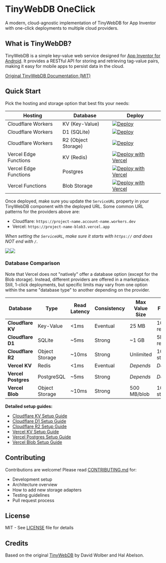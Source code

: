 # TinyWebDB OneClick

A modern, cloud-agnostic implementation of TinyWebDB for App Inventor with one-click deployments to multiple cloud
providers.

## What is TinyWebDB?

TinyWebDB is a simple key-value web service designed for [App Inventor for Android](http://appinventor.mit.edu/). It
provides a RESTful API for storing and retrieving tag-value pairs, making it easy for mobile apps to persist data in
the cloud.

[Original TinyWebDB Documentation (MIT)](https://ai2.appinventor.mit.edu/reference/other/tinywebdb.html)

## Quick Start

Pick the hosting and storage option that best fits your needs:

| Hosting               | Database            | Deploy                                                                                                                                                                                                                                                                                                                             |
|-----------------------|---------------------|------------------------------------------------------------------------------------------------------------------------------------------------------------------------------------------------------------------------------------------------------------------------------------------------------------------------------------|
| Cloudflare Workers    | KV (Key-Value)      | [![Deploy](https://deploy.workers.cloudflare.com/button)](https://deploy.workers.cloudflare.com/?url=https://github.com/Kodular/TinyWebDB-OneClick/tree/main/packages/cloudflare-kv)                                                                                                                                               |
| Cloudflare Workers    | D1 (SQLite)         | [![Deploy](https://deploy.workers.cloudflare.com/button)](https://deploy.workers.cloudflare.com/?url=https://github.com/Kodular/TinyWebDB-OneClick/tree/main/packages/cloudflare-d1)                                                                                                                                               |
| Cloudflare Workers    | R2 (Object Storage) | [![Deploy](https://deploy.workers.cloudflare.com/button)](https://deploy.workers.cloudflare.com/?url=https://github.com/Kodular/TinyWebDB-OneClick/tree/main/packages/cloudflare-r2)                                                                                                                                               |
| Vercel Edge Functions | KV (Redis)          | [![Deploy with Vercel](https://vercel.com/button)](https://vercel.com/new/clone?repository-url=https%3A%2F%2Fgithub.com%2FKodular%2FTinyWebDB-OneClick%2Ftree%2Fmain%2Fpackages%2Fvercel-kv&project-name=tinywebdb-vercel-kv&repository-name=tinywebdb-vercel-kv&stores=%5B%7B%22type%22%3A%22kv%22%7D%5D)                         |
| Vercel Edge Functions | Postgres            | [![Deploy with Vercel](https://vercel.com/button)](https://vercel.com/new/clone?repository-url=https%3A%2F%2Fgithub.com%2FKodular%2FTinyWebDB-OneClick%2Ftree%2Fmain%2Fpackages%2Fvercel-postgres&project-name=tinywebdb-vercel-postgres&repository-name=tinywebdb-vercel-postgres&stores=%5B%7B%22type%22%3A%22postgres%22%7D%5D) |
| Vercel Functions      | Blob Storage        | [![Deploy with Vercel](https://vercel.com/button)](https://vercel.com/new/clone?repository-url=https%3A%2F%2Fgithub.com%2FKodular%2FTinyWebDB-OneClick%2Ftree%2Fmain%2Fpackages%2Fvercel-blob&project-name=tinywebdb-vercel-blob&repository-name=tinywebdb-vercel-blob&stores=%5B%7B%22type%22%3A%22blob%22%7D%5D)                 |

Once deployed, make sure you update the `ServiceURL` property in your TinyWebDB component with the deployed URL. Some
common URL patterns for the providers above are:

* Cloudflare: `https://project-name.account-name.workers.dev`
* Vercel: `https://project-name-blob3.vercel.app`

_When setting the `ServiceURL`, make sure it starts with `https://` and does NOT end with `/`._

![](https://i.imgur.com/lAq9V8E.png)![](https://i.imgur.com/cRWASIC.png)

### Database Comparison

Note that Vercel does not "natively" offer a database option (except for the Blob storage). Instead, different
providers are offered in a marketplace.  
Still, 1-click deployments, but specific limits may vary from one option within the same "database type" to another
depending on the provider.

| Database            | Type           | Read Latency | Consistency | Max Value Size | Free Tier      |
|---------------------|----------------|--------------|-------------|----------------|----------------|
| **Cloudflare KV**   | Key-Value      | <1ms         | Eventual    | 25 MB          | 100K reads/day |
| **Cloudflare D1**   | SQLite         | ~5ms         | Strong      | ~1 GB          | 5M reads/day   |
| **Cloudflare R2**   | Object Storage | ~10ms        | Strong      | Unlimited      | 10 GB storage  |
| **Vercel KV**       | Redis          | <1ms         | Eventual    | _Depends_      | _Depends_      |
| **Vercel Postgres** | PostgreSQL     | ~5ms         | Strong      | _Depends_      | _Depends_      |
| **Vercel Blob**     | Object Storage | ~10ms        | Strong      | 500 MB/blob    | 100 MB storage |

**Detailed setup guides:**

- [Cloudflare KV Setup Guide](packages/cloudflare-kv/README.md)
- [Cloudflare D1 Setup Guide](packages/cloudflare-d1/README.md)
- [Cloudflare R2 Setup Guide](packages/cloudflare-r2/README.md)
- [Vercel KV Setup Guide](packages/vercel-kv/README.md)
- [Vercel Postgres Setup Guide](packages/vercel-postgres/README.md)
- [Vercel Blob Setup Guide](packages/vercel-blob/README.md)

## Contributing

Contributions are welcome! Please read [CONTRIBUTING.md](CONTRIBUTING.md) for:

- Development setup
- Architecture overview
- How to add new storage adapters
- Testing guidelines
- Pull request process

## License

MIT - See [LICENSE](LICENSE) file for details

## Credits

Based on the original [TinyWebDB](https://ai2.appinventor.mit.edu/reference/other/tinywebdb.html) by David Wolber and
Hal Abelson.
